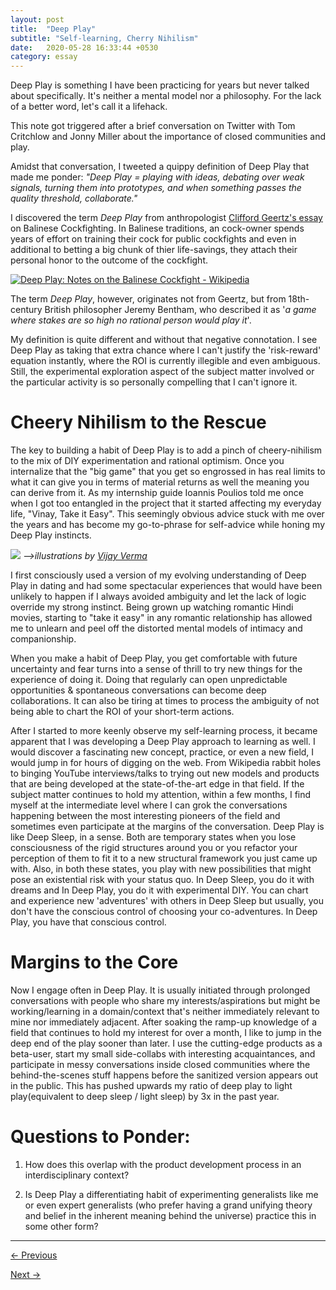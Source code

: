 ```yaml
---
layout: post
title:  "Deep Play"
subtitle: "Self-learning, Cherry Nihilism"
date:   2020-05-28 16:33:44 +0530
category: essay
---
```


Deep Play is something I have been practicing for years but never talked about specifically. It's neither a mental model nor a philosophy. For the lack of a better word, let's call it a lifehack. 

This note got triggered after a brief conversation on Twitter with Tom Critchlow and Jonny Miller about the importance of closed communities and play. 

Amidst that conversation, I tweeted a quippy definition of Deep Play that made me ponder: *"Deep Play = playing with ideas, debating over weak signals, turning them into prototypes, and when something passes the quality threshold, collaborate."*

I discovered the term *Deep Play* from anthropologist [Clifford Geertz's essay](https://en.wikipedia.org/wiki/Deep_Play:_Notes_on_the_Balinese_Cockfight) on Balinese Cockfighting. In Balinese traditions, an cock-owner spends years of effort on training their cock for public cockfights and even in additional to betting a big chunk of thier life-savings, they attach their personal honor to the outcome of the cockfight.

[![Deep Play: Notes on the Balinese Cockfight - Wikipedia](https://cdn.substack.com/image/fetch/w_1456,c_limit,f_auto,q_auto:good,fl_progressive:steep/https%3A%2F%2Fbucketeer-e05bbc84-baa3-437e-9518-adb32be77984.s3.amazonaws.com%2Fpublic%2Fimages%2F2940f87a-c6bb-4f45-a9df-42aee1a3ba34_807x585.jpeg)](https://cdn.substack.com/image/fetch/c_limit,f_auto,q_auto:good,fl_progressive:steep/https%3A%2F%2Fbucketeer-e05bbc84-baa3-437e-9518-adb32be77984.s3.amazonaws.com%2Fpublic%2Fimages%2F2940f87a-c6bb-4f45-a9df-42aee1a3ba34_807x585.jpeg)

The term *Deep Play*, however, originates not from Geertz, but from 18th-century British philosopher Jeremy Bentham, who described it as '*a game where stakes are so high no rational person would play it*'.

My definition is quite different and without that negative connotation. I see Deep Play as taking that extra chance where I can't justify the 'risk-reward' equation instantly, where the ROI is currently illegible and even ambiguous. Still, the experimental exploration aspect of the subject matter involved or the particular activity is so personally compelling that I can't ignore it. 

# Cheery Nihilism to the Rescue

The key to building a habit of Deep Play is to add a pinch of cheery-nihilism to the mix of DIY experimentation and rational optimism. Once you internalize that the "big game" that you get so engrossed in has real limits to what it can give you in terms of material returns as well the meaning you can derive from it. As my internship guide Ioannis Poulios told me once when I got too entangled in the project that it started affecting my everyday life, "Vinay, Take it Easy". This seemingly obvious advice stuck with me over the years and has become my go-to-phrase for self-advice while honing my Deep Play instincts. 

[![](https://cdn.substack.com/image/fetch/w_1456,c_limit,f_auto,q_auto:good,fl_lossy/https%3A%2F%2Fbucketeer-e05bbc84-baa3-437e-9518-adb32be77984.s3.amazonaws.com%2Fpublic%2Fimages%2F55c50aed-c4c9-4ffe-b142-11dc07d27db5_1000x693.gif)](https://cdn.substack.com/image/fetch/c_limit,f_auto,q_auto:good,fl_progressive:steep/https%3A%2F%2Fbucketeer-e05bbc84-baa3-437e-9518-adb32be77984.s3.amazonaws.com%2Fpublic%2Fimages%2F55c50aed-c4c9-4ffe-b142-11dc07d27db5_1000x693.gif)
                               *-->illustrations by [Vijay Verma](https://blush.design/collections/croods)*

I first consciously used a version of my evolving understanding of Deep Play in dating and had some spectacular experiences that would have been unlikely to happen if I always avoided ambiguity and let the lack of logic override my strong instinct. Being grown up watching romantic Hindi movies, starting to "take it easy" in any romantic relationship has allowed me to unlearn and peel off the distorted mental models of intimacy and companionship. 

When you make a habit of Deep Play, you get comfortable with future uncertainty and fear turns into a sense of thrill to try new things for the experience of doing it. Doing that regularly can open unpredictable opportunities & spontaneous conversations can become deep collaborations. It can also be tiring at times to process the ambiguity of not being able to chart the ROI of your short-term actions. 

After I started to more keenly observe my self-learning process, it became apparent that I was developing a Deep Play approach to learning as well. I would discover a fascinating new concept, practice, or even a new field, I would jump in for hours of digging on the web. From Wikipedia rabbit holes to binging YouTube interviews/talks to trying out new models and products that are being developed at the state-of-the-art edge in that field. If the subject matter continues to hold my attention, within a few months, I find myself at the intermediate level where I can grok the conversations happening between the most interesting pioneers of the field and sometimes even participate at the margins of the conversation. Deep Play is like Deep Sleep, in a sense. Both are temporary states when you lose consciousness of the rigid structures around you or you refactor your perception of them to fit it to a new structural framework you just came up with. Also, in both these states, you play with new possibilities that might pose an existential risk with your status quo. In Deep Sleep, you do it with dreams and In Deep Play, you do it with experimental DIY. You can chart and experience new 'adventures' with others in Deep Sleep but usually, you don't have the conscious control of choosing your co-adventures. In Deep Play, you have that conscious control.

# Margins to the Core

Now I engage often in Deep Play. It is usually initiated through prolonged conversations with people who share my interests/aspirations but might be working/learning in a domain/context that's neither immediately relevant to mine nor immediately adjacent. After soaking the ramp-up knowledge of a field that continues to hold my interest for over a month, I like to jump in the deep end of the play sooner than later. I use the cutting-edge products as a beta-user, start my small side-collabs with interesting acquaintances, and participate in messy conversations inside closed communities where the behind-the-scenes stuff happens before the sanitized version appears out in the public. This has pushed upwards my ratio of deep play to light play(equivalent to deep sleep / light sleep) by 3x in the past year. 

# Questions to Ponder:

1. How does this overlap with the product development process in an interdisciplinary context?

2. Is Deep Play a differentiating habit of experimenting generalists like me or even expert generalists (who prefer having a grand unifying theory and belief in the inherent meaning behind the universe) practice this in some other form?


---

[← Previous](https://vinaydebrou.com/writing/essay/2020/05/21/case-study-capgemini-invent.html)

[Next →](https://vinaydebrou.com/writing/essay/2020/06/11/experimenting-generalism.html)